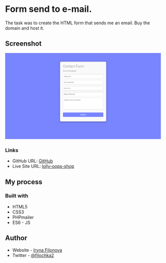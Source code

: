 # Form send to e-mail.

The task was to create the HTML form that sends me an email.
Buy the domain and host it.

## Screenshot

![](./Screenshot.png)

### Links

- GitHub URL: [GitHub](https://github.com/wonder-filka/)
- Live Site URL: [lolly-oops-shop](http://lolly-oops-shop.website/)

## My process

### Built with

- HTML5
- CSS3
- PHPmailer
- ES6 - JS

## Author

- Website - [Iryna Filonova](https://sensational-cactus-93a152.netlify.app/)
- Twitter - [@filochka2](https://twitter.com/filochka2)
